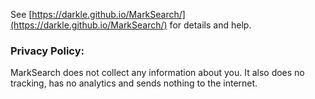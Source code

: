 

See [https://darkle.github.io/MarkSearch/](https://darkle.github.io/MarkSearch/) for details and help.

### Privacy Policy:

MarkSearch does not collect any information about you. It also does no tracking, has no analytics and sends nothing to the internet.
